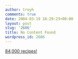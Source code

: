 ```yaml
---
author: troyh
comments: true
date: 2004-03-19 16:29:23+00:00
layout: post
slug: '2606'
title: No Content Found
wordpress_id: 2606
---
```


[84,000 recipes!](http://recipezaar.com)
